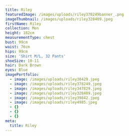 ```yaml
---
title: Riley
featuredImage: /images/uploads/riley378249banner_.png
imageThumbnail: /images/uploads/riley328409.jpeg
firstName: Riley
collection: Men
height: 182cm
measurementType: chest
bust: 99cm
waist: 76cm
hips: 99cm
size: 'Shirt M/L, 32 Pants'
shoeSize: 10-11
hair: Dark Brown
eyes: Blue
imagePortfolio:
  - image: /images/uploads/riley38429.jpeg
  - image: /images/uploads/riley378249.jpeg
  - image: /images/uploads/riley347829.jpeg
  - image: /images/uploads/riley328409.jpeg
  - image: /images/uploads/riley39842.jpeg
  - image: /images/uploads/riley4985.jpeg
  - {}
  - {}
  - {}
meta:
  title: Riley
---
```



